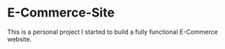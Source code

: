 # E-Commerce-Site
This is a personal project I started to build a fully functional E-Commerce website.
